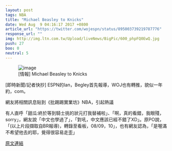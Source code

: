 ```yaml
---
layout: post
tags: NBA
title: "Michael Beasley to Knicks"
date: Wed Aug  9 04:16:17 2017 +0800
article_url: "https://twitter.com/wojespn/status/895003739219787776"
response_url: ""
img: http://img.ltn.com.tw/Upload/liveNews/BigPic/600_phpFQ0EwQ.jpg
push: 27
boo: 0
neutral: 5
---
```


<figure>
<img src="http://img.ltn.com.tw/Upload/liveNews/BigPic/600_phpFQ0EwQ.jpg" alt="image">
<figcaption>
[情報] Michael Beasley to Knicks
</figcaption>
</figure>



[即時新聞/記者快抄] ESPN的Ian，Begley首先報導，WOJ也有轉推，貌似一年約，com。

網友將相關訊息貼到《批踢踢實業坊》NBA，引起熱議

有人直呼「甜瓜:終於等到騎士挑的狀元打我替補啦」、「啊，真的看錯，我眼殘，sorry」，網友說「中文也學過了」，「對吼，中文應該已經不錯了XD」。原PO說，「(以上片段擷取自BR報導)，轉錄至看板，08/09，10」，也有網友認為，「是喔滿不希望他去的耶，覺得很容易走歪」

<a href = "https://www.ptt.cc/bbs/NBA/M.1502223380.A.901.html">原文連結</a>

